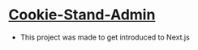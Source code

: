 # [Cookie-Stand-Admin](https://github.com/majedalswaeer/cookie-stand-admin)
- This project was made to get introduced to Next.js